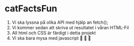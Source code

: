 # catFactsFun

1. Vi ska lyssna på olika API med hjälp an fetch();
2. Vi kommer sedan att skriva ut resultatet i våran HTML-Fil
3. All html och CSS är färdigt i detta projekt
4. Vi ska bara mysa med javascript 🫠 🫠 🫠
